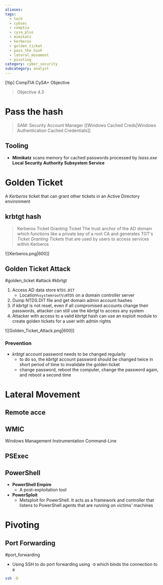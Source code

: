 ```yaml
---
aliases: 
tags:
  - tech
  - cybsec
  - comptia
  - cysa_plus
  - mimikatz
  - kerberos
  - golden_ticket
  - pass_the_hash
  - lateral_movement
  - pivoting
category: cyber_security
subcategory: analyst
---
```

[!tip] CompTIA CySA+ Objective
> Objective 4.3
# Pass the hash
> SAM: Security Account Manager 
> [[Windows Cached Creds|Windows Authentication Cached Credentials]]

## Tooling
- **Mimikatz**
scans memory for cached passwords processed by *lsass.exe* **Local Security Authority Subsystem Service**

# Golden Ticket
A *Kerberos* ticket that can grant other tickets in an Active Directory environment
## krbtgt hash
> Kerberos Ticket Granting Ticket
> The trust anchor of the AD domain which functions like a private key of a root CA and generates TGT's *Ticket Granting Tickets* that are used by users to access services within Kerberos

![[Kerberos.png|600]]

## Golden Ticket Attack
#golden_ticket #attack #kbrtgt
1. Access AD data store `NTDS.DIT` 
	- Location`%systemroot%\NTDS` on a domain controller server
2. Dump NTDS.DIT file and get domain admin account hashes
3. if *kbrtgt* is not reset, even if all compromised accounts change their passwords, attacker can still use the *kbrtgt* to access any system
4. Attacker with access to a valid *kbrtgt* hash can use an exploit module to create golden tickets for a user with admin rights

![[Golden_Ticket_Attack.png|600]]

### Prevention
- *krbtgt* account password needs to be changed regularly
	- to do so, the *kbrtgt* account password should be changed twice in short period of time to invalidate the golden ticket
	- change password, reboot the computer, change the password again, and reboot a second time

# Lateral Movement
## Remote acce
## WMIC
Windows Management Instrumentation Command-Line

## PSExec
## PowerShell
- **PowerShell Empire**
	- A post-exploitation tool
- **PowerSploit**
	- Metsploit for PowerShell. It acts as a framework and controller that listens to PowerShell agents that are running on victims' machines

# Pivoting
## Port Forwarding
#port_forwarding 
- Using SSH to do port forwarding using `-D` which binds the connection to a 
```sh
ssh -D
```
